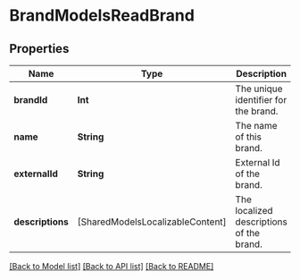 # BrandModelsReadBrand

## Properties
Name | Type | Description | Notes
------------ | ------------- | ------------- | -------------
**brandId** | **Int** | The unique identifier for the brand. | [optional] 
**name** | **String** | The name of this brand. | [optional] 
**externalId** | **String** | External Id of the brand. | [optional] 
**descriptions** | [SharedModelsLocalizableContent] | The localized descriptions of the brand. | [optional] 

[[Back to Model list]](../README.md#documentation-for-models) [[Back to API list]](../README.md#documentation-for-api-endpoints) [[Back to README]](../README.md)


